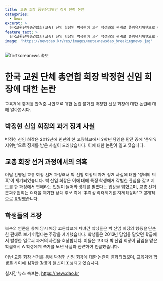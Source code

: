 ```yaml
---
title: 교총 회장 품위유지위반 징계 전력 논란
categories:
  - News
excerpt: >
  한국교원단체총연합회(교총) 신임 회장인 박정현이 과거 학생과의 관계로 품위유지위반으로 징계를 받은 사실이 알려져 논란이 일고 있다. 박 회장은 현장을 위해 노력하겠다고 밝혔지만, 언론 보도에 따르면 학생들에게 쪽지를 보내고 사랑을 고백한 사실이 제기되어 논란이 계속되고 있다. 박 회장은 특정 학생에게 편애 의혹을 받았지만, 교총 관계자는 이를 부인하고 있다. 2021년에 역대 최연소로 회장에 당선된 박 회장의 논란은 여전히 이슈가 되고 있다.
feature_text: >
  한국교원단체총연합회(교총) 신임 회장인 박정현이 과거 학생과의 관계로 품위유지위반으로 징계를 받은 사실이 알려져 논란이 일고 있다. 박 회장은 현장을 위해 노력하겠다고 밝혔지만, 언론 보도에 따르면 학생들에게 쪽지를 보내고 사랑을 고백한 사실이 제기되어 논란이 계속되고 있다. 박 회장은 특정 학생에게 편애 의혹을 받았지만, 교총 관계자는 이를 부인하고 있다. 2021년에 역대 최연소로 회장에 당선된 박 회장의 논란은 여전히 이슈가 되고 있다.
image: 'https://newsdao.kr/res/images/meta/newsdao_breakingnews.jpg'
---
```


<p><img src="https://newsdao.kr/res/images/meta/newsdao_breakingnews.jpg" alt="firstkoreanews 속보" /></p>

<h1>한국 교원 단체 총연합 회장 박정현 신임 회장에 대한 논란</h1>

<p data-ke-size="size16"></p>

<p>교육계에 충격을 안겨준 사안으로 대한 논란 불거진 박정현 신임 회장에 대한 논란에 대해 알아봅시다. </p>

<p data-ke-size="size16"></p>

<h2>박정현 신임 회장의 과거 징계 사실</h2>

<p>박정현 신임 회장은 2013년에 인천의 한 고등학교에서 3학년 담임을 맡던 중에 '품위유지위반'으로 징계를 받은 사실이 드러났습니다. 이에 대한 논란이 일고 있습니다.</p>

<h2>교총 회장 선거 과정에서의 의혹</h2>

<p>이달 진행된 교총 회장 선거 과정에서 박 신임 회장의 과거 징계 사실에 대한 '성비위 의혹'이 제기되었습니다. 박 신임 회장은 이에 대해 특정 학생에게 각별한 관심을 갖고 지도를 한 과정에서 편애라는 민원이 들어와 징계를 받았다는 입장을 밝혔으며, 교총 선거분과위원회는 의혹을 제기한 상대 후보 측에 '추측성 의혹제기를 자제해달라'고 공개적으로 요청했습니다.</p>

<h2>학생들의 주장</h2>

<p>복수의 언론을 통해 당시 해당 고등학교에 다녀간 학생들은 박 신임 회장의 행동을 단순한 편애로 보기 어렵다는 주장을 제기했습니다. 학생들은 2013년 담임을 맡았던 학급에서 발생한 일로써 과거의 사건을 회상합니다. 이들은 고3 때 박 신임 회장이 담임을 맡은 학급에서 A 학생에게 쪽지를 보낸 사실과 관련하여 언급했습니다.</p>

<p>이번 교총 회장 선거를 통해 박정현 신임 회장에 대한 논란이 총화되었으며, 교육계와 학생들 사이에 심각한 갈등과 불신이 조성되고 있습니다. </p>
실시간 뉴스 속보는, <a href="https://newsdao.kr" rel="dofollow">https://newsdao.kr</a>


